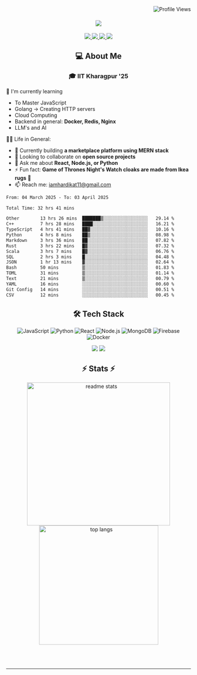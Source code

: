 <img align="right" src="https://komarev.com/ghpvc/?username=hs094&color=blue" alt="Profile Views" />

<h1 align="center">
  <img src="https://readme-typing-svg.herokuapp.com?font=Righteous&size=35&duration=4000&color=2AA889&center=true&vCenter=true&width=500&lines=Hi+There!+👋;I'm+Hardik+Soni+💻;" />
</h1>
<div align="center"> 
  <a href="mailto:iamhardikat11@gmail.com">
    <img src="https://img.shields.io/badge/Gmail-333333?style=for-the-badge&logo=gmail&logoColor=red" />
  </a>
  <a href="https://www.linkedin.com/in/hardik-soni-498271141/" target="_blank">
    <img src="https://img.shields.io/badge/LinkedIn-0077B5?style=for-the-badge&logo=linkedin&logoColor=white" target="_blank" />
  </a>
  <a href="https://hs094-portfolio.netlify.app/" target="_blank">
     <img src="https://img.shields.io/badge/Portfolio-FF5722?style=for-the-badge&logo=todoist&logoColor=white" target="_blank" /> 
  </a>
  <a href="https://www.instagram.com/hardik.s.094/" target="_blank"> 
    <img src="https://img.shields.io/badge/Instagram-E4405F?style=for-the-badge&logo=instagram&logoColor=white)" target="_blank" />
  </a>
</div>

<h2 align="center"> 💻 About Me</h2>
<h3 align="center">🎓 IIT Kharagpur '25</h3>

🌱 I'm currently learning
- To Master JavaScript
- Golang -> Creating HTTP servers
- Cloud Computing
- Backend in general: **Docker, Redis, Nginx**
- LLM's and AI

👍🏻 Life in General:
- 🔭 Currently building **a marketplace platform using MERN stack**
- 👯 Looking to collaborate on **open source projects**
- 💬 Ask me about **React, Node.js, or Python**
- ⚡ Fun fact: **Game of Thrones Night's Watch cloaks are made from Ikea rugs** 🧥
- 📫 Reach me: [iamhardikat11@gmail.com](mailto:iamhardikat11@gmail.com)

<!--START_SECTION:waka-->

```txt
From: 04 March 2025 - To: 03 April 2025

Total Time: 32 hrs 41 mins

Other        13 hrs 26 mins  ███████▒░░░░░░░░░░░░░░░░░   29.14 %
C++          7 hrs 28 mins   ████░░░░░░░░░░░░░░░░░░░░░   16.21 %
TypeScript   4 hrs 41 mins   ██▓░░░░░░░░░░░░░░░░░░░░░░   10.16 %
Python       4 hrs 8 mins    ██▒░░░░░░░░░░░░░░░░░░░░░░   08.98 %
Markdown     3 hrs 36 mins   ██░░░░░░░░░░░░░░░░░░░░░░░   07.82 %
Rust         3 hrs 22 mins   █▓░░░░░░░░░░░░░░░░░░░░░░░   07.32 %
Scala        3 hrs 7 mins    █▓░░░░░░░░░░░░░░░░░░░░░░░   06.76 %
SQL          2 hrs 3 mins    █░░░░░░░░░░░░░░░░░░░░░░░░   04.48 %
JSON         1 hr 13 mins    ▓░░░░░░░░░░░░░░░░░░░░░░░░   02.64 %
Bash         50 mins         ▒░░░░░░░░░░░░░░░░░░░░░░░░   01.83 %
TOML         31 mins         ▒░░░░░░░░░░░░░░░░░░░░░░░░   01.14 %
Text         21 mins         ▒░░░░░░░░░░░░░░░░░░░░░░░░   00.79 %
YAML         16 mins         ░░░░░░░░░░░░░░░░░░░░░░░░░   00.60 %
Git Config   14 mins         ░░░░░░░░░░░░░░░░░░░░░░░░░   00.51 %
CSV          12 mins         ░░░░░░░░░░░░░░░░░░░░░░░░░   00.45 %
```

<!--END_SECTION:waka-->

<h2 align="center">🛠 Tech Stack</h2> 

<div align="center">
  
  ![JavaScript](https://img.shields.io/badge/-JavaScript-F7DF1E?style=flat-square&logo=javascript&logoColor=black)
  ![Python](https://img.shields.io/badge/-Python-3776AB?style=flat-square&logo=python&logoColor=white)
  ![React](https://img.shields.io/badge/-React-61DAFB?style=flat-square&logo=react&logoColor=black)
  ![Node.js](https://img.shields.io/badge/-Node.js-339933?style=flat-square&logo=node.js&logoColor=white)
  ![MongoDB](https://img.shields.io/badge/-MongoDB-47A248?style=flat-square&logo=mongodb&logoColor=white)
  ![Firebase](https://img.shields.io/badge/-Firebase-FFCA28?style=flat-square&logo=firebase&logoColor=black)
  ![Docker](https://img.shields.io/badge/-Docker-2496ED?style=flat-square&logo=docker&logoColor=white)
  
  <img src="https://skillicons.dev/icons?i=react,bootstrap,mui,html,css,vscode,github,figma,tailwind,git,r" />
  <img src="https://skillicons.dev/icons?i=nodejs,python,javascript,typescript,express,firebase,mongodb,c,java,nextjs,mysql,flask" /><br>
</div>

<h2 align="center">⚡ Stats ⚡</h2>

<div align="center">
  <img width=390 src="https://github-readme-stats-salesp07.vercel.app/api?username=hs094&count_private=true&show_icons=true&theme=react&rank_icon=github&border_radius=10" alt="readme stats" />
  <br/>
  <img width=325 align="center" src="https://github-readme-stats-salesp07.vercel.app/api/top-langs/?username=hs094&hide=HTML&langs_count=8&layout=compact&theme=react&border_radius=10&size_weight=0.5&count_weight=0.5&exclude_repo=github-readme-stats" alt="top langs" />
</div>
<br>
<br/><br/>
<hr/>
<br/>
